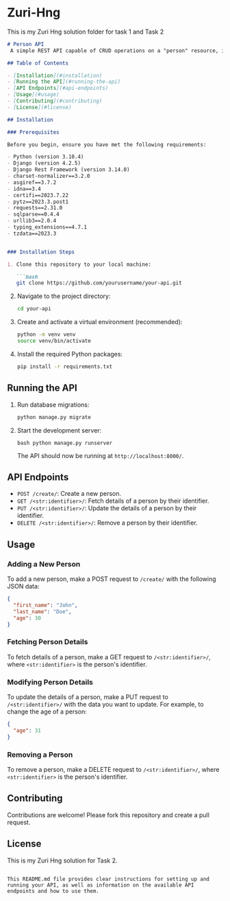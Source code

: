 # Zuri-Hng
This is my Zuri Hng solution folder for task 1 and Task 2

```markdown
# Person API
 A simple REST API capable of CRUD operations on a "person" resource, interfacing with any database of your choice. Your API should dynamically handle parameters, such as adding or retrieving a person by name.

## Table of Contents

- [Installation](#installation)
- [Running the API](#running-the-api)
- [API Endpoints](#api-endpoints)
- [Usage](#usage)
- [Contributing](#contributing)
- [License](#license)

## Installation

### Prerequisites

Before you begin, ensure you have met the following requirements:

- Python (version 3.10.4)
- Django (version 4.2.5)
- Django Rest Framework (version 3.14.0)
- charset-normalizer==3.2.0
- asgiref==3.7.2
- idna==3.4
- certifi==2023.7.22
- pytz==2023.3.post1
- requests==2.31.0
- sqlparse==0.4.4
- urllib3==2.0.4
- typing_extensions==4.7.1
- tzdata==2023.3


### Installation Steps

1. Clone this repository to your local machine:

   ```bash
   git clone https://github.com/yourusername/your-api.git
   ```

2. Navigate to the project directory:

   ```bash
   cd your-api
   ```

3. Create and activate a virtual environment (recommended):

   ```bash
   python -m venv venv
   source venv/bin/activate
   ```

4. Install the required Python packages:

   ```bash
   pip install -r requirements.txt
   ```

## Running the API

1. Run database migrations:

   ```bash
   python manage.py migrate
   ```

2. Start the development server:

   `bash
   python manage.py runserver
   `

   The API should now be running at `http://localhost:8000/`.

## API Endpoints

- `POST /create/`: Create a new person.
- `GET /<str:identifier>/`: Fetch details of a person by their identifier.
- `PUT /<str:identifier>/`: Update the details of a person by their identifier.
- `DELETE /<str:identifier>/`: Remove a person by their identifier.

## Usage

### Adding a New Person

To add a new person, make a POST request to `/create/` with the following JSON data:

```json
{
  "first_name": "John",
  "last_name": "Doe",
  "age": 30
}
```

### Fetching Person Details

To fetch details of a person, make a GET request to `/<str:identifier>/`, where `<str:identifier>` is the person's identifier.

### Modifying Person Details

To update the details of a person, make a PUT request to `/<str:identifier>/` with the data you want to update. For example, to change the age of a person:

```json
{
  "age": 31
}
```

### Removing a Person
To remove a person, make a DELETE request to `/<str:identifier>/`, where `<str:identifier>` is the person's identifier.

## Contributing
Contributions are welcome! Please fork this repository and create a pull request.

## License
This is my Zuri Hng solution for Task 2.
```

This README.md file provides clear instructions for setting up and running your API, as well as information on the available API endpoints and how to use them.